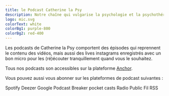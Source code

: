 ```yaml
---
title: le Podcast Catherine la Psy
description: Notre chaîne qui vulgarise la psychologie et la psychothérapie
logo: mic.svg
colorText: white
colorBg1: purple-800
colorBg2: red-400
---
```

Les podcasts de Catherine la Psy comportent des épisodes qui reprennent le contenu des vidéos, mais aussi des lives instagrams enregistrés avec un bon micro pour les (ré)écouter tranquillement quand vous le souhaitez.

Tous nos podcasts son accessibles sur la plateforme [Anchor](https://anchor.fm/catherine-la-psy).

Vous pouvez aussi vous abonner sur les plateformes de podcast suivantes : 

<podcast url="https://open.spotify.com/show/2IrqGCu6W3JFyaJvKNwlrB" image="spotify.png" >Spotify</podcast>
<podcast url="https://deezer.com/show/2820522" image="deezer.png" >Deezer</podcast>
<podcast url="https://podcasts.google.com/feed/aHR0cHM6Ly9hbmNob3IuZm0vcy82MzQ2ZDA5NC9wb2RjYXN0L3Jzcw==" image="google_podcasts.png" >Google Podcast</podcast>
<podcast url="https://www.breaker.audio/catherine-la-psy" image="breaker.png" >Breaker</podcast>
<podcast url="https://pca.st/uvj2bfj1" image="pocket_casts.png" >pocket casts</podcast>
<podcast url="https://radiopublic.com/catherine-la-psy-GZm7OJ" image="radiopublic.png" >Radio Public</podcast>
<podcast url="https://anchor.fm/s/6346d094/podcast/rss" image="rss.png" >Fil RSS</podcast>



